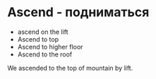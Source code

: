 # Ascend - подниматься




- ascend on the lift
- Ascend to top
- Ascend to higher floor
- Ascend to the roof


We ascended to the top of mountain by lift.